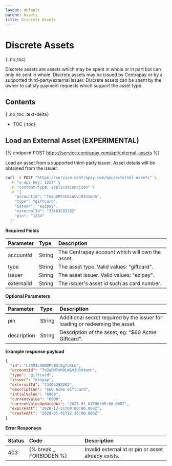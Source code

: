 ```yaml
---
layout: default
parent: Assets
title: Discrete Assets
---
```


# Discrete Assets
{:.no_toc}

Discrete assets are assets which may be spent in whole or in part but can only
be sent in whole.  Discrete assets may be issued by Centrapay or by a supported
third-party/external issuer.  Discrete assets can be spent by the owner to
satisfy payment requests which support the asset type.


## Contents
{:.no_toc .text-delta}

* TOC
{:toc}

## Load an External Asset (EXPERIMENTAL)

{% endpoint POST https://service.centrapay.com/api/external-assets %}

Load an asset from a supported third-party issuer. Asset details will be obtained from the issuer.

```sh
curl -X POST "https://service.centrapay.com/api/external-assets" \
  -H "x-api-key: 1234" \
  -H "content-type: application/json" \
  -d '{
    "accountId": "Te2uDM7xhDLWGVJU3nzwnh",
    "type": "giftcard",
    "issuer": "ezipay",
    "externalId": "23403283262"
    "pin": "1234"
  }'
```

**Required Fields**

| Parameter  | Type   | Description                                                                          |
|:-----------|:-------|:-------------------------------------------------------------------------------------|
| accountId  | String | The Centrapay account which will own the asset.                                      |
| type       | String | The asset type. Valid values: "giftcard".                                            |
| issuer     | String | The asset issuer. Valid values: "ezipay".                                            |
| externalId | String | The issuer's asset id such as card number.                                           |

**Optional Parameters**

| Parameter      | Type   | Description                                                                  |
|:---------------|:-------|:-----------------------------------------------------------------------------|
| pin            | String | Additional secret required by the issuer for loading or redeeming the asset. |
| description    | String | Description of the asset, eg: "$60 Acme Giftcard".                           |

**Example response payload**

```json
{
  "id": "L75M3L56N2PtBSt8g7uXLU",
  "accountId": "Te2uDM7xhDLWGVJU3nzwnh",
  "type": "giftcard",
  "issuer": "ezipay",
  "externalId": "23403283262",
  "description": "$60 Acme Giftcard",
  "intialValue": "6000",
  "currentValue": "6000",
  "currentValueUpdatedAt": "2021-01-01T00:00:00.000Z",
  "expiresAt": "2020-12-31T00:00:00.000Z",
  "createdAt": "2020-05-01T12:30:00.000Z"
}
```

**Error Responses**

| Status | Code                    | Description                                         |
|:-------|:------------------------|:----------------------------------------------------|
| 403    | {% break _ FORBIDDEN %} | Invalid external id or pin or asset already exists. |
